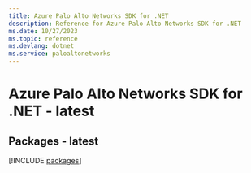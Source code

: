 ```yaml
---
title: Azure Palo Alto Networks SDK for .NET
description: Reference for Azure Palo Alto Networks SDK for .NET
ms.date: 10/27/2023
ms.topic: reference
ms.devlang: dotnet
ms.service: paloaltonetworks
---
```

# Azure Palo Alto Networks SDK for .NET - latest
## Packages - latest
[!INCLUDE [packages](palo-alto-networks-index.md)]